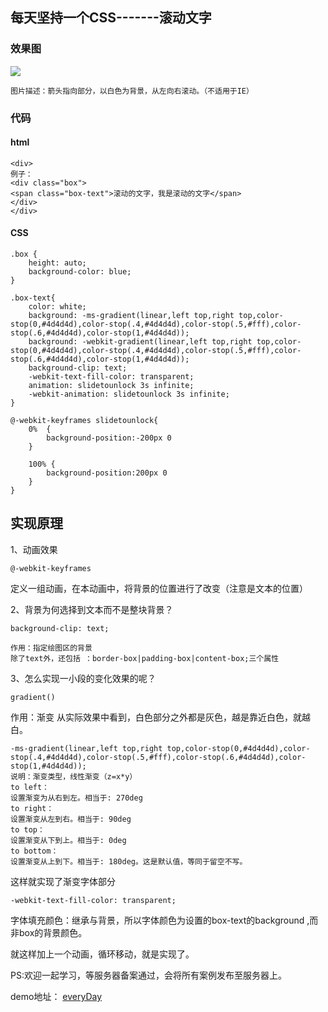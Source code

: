 ## 每天坚持一个CSS-------滚动文字

### 效果图

![](https://i.imgur.com/eSGeMp7.png)
	
	图片描述：箭头指向部分，以白色为背景，从左向右滚动。（不适用于IE）

### 代码

#### html
    <div>   
    例子：
    <div class="box">
    <span class="box-text">滚动的文字，我是滚动的文字</span>
    </div>
    </div>

#### CSS

    .box {
	    height: auto;
	    background-color: blue;
    }
    
    .box-text{
	    color: white;
	    background: -ms-gradient(linear,left top,right top,color-stop(0,#4d4d4d),color-stop(.4,#4d4d4d),color-stop(.5,#fff),color-stop(.6,#4d4d4d),color-stop(1,#4d4d4d));
	    background: -webkit-gradient(linear,left top,right top,color-stop(0,#4d4d4d),color-stop(.4,#4d4d4d),color-stop(.5,#fff),color-stop(.6,#4d4d4d),color-stop(1,#4d4d4d));
	    background-clip: text;
	    -webkit-text-fill-color: transparent;
	    animation: slidetounlock 3s infinite;
	    -webkit-animation: slidetounlock 3s infinite;
    }
    
    @-webkit-keyframes slidetounlock{
	    0%  {
	    	background-position:-200px 0
	    }
	    
	    100% {
	    	background-position:200px 0
	    }
    }


## 实现原理

1、动画效果

    @-webkit-keyframes
定义一组动画，在本动画中，将背景的位置进行了改变（注意是文本的位置）

2、背景为何选择到文本而不是整块背景？

    background-clip: text;

	作用：指定绘图区的背景
	除了text外，还包括 ：border-box|padding-box|content-box;三个属性

3、怎么实现一小段的变化效果的呢？

    gradient()

作用：渐变
从实际效果中看到，白色部分之外都是灰色，越是靠近白色，就越白。


    -ms-gradient(linear,left top,right top,color-stop(0,#4d4d4d),color-stop(.4,#4d4d4d),color-stop(.5,#fff),color-stop(.6,#4d4d4d),color-stop(1,#4d4d4d));
	说明：渐变类型，线性渐变（z=x*y）
	to left：
	设置渐变为从右到左。相当于: 270deg
	to right：
	设置渐变从左到右。相当于: 90deg
	to top：
	设置渐变从下到上。相当于: 0deg
	to bottom：
	设置渐变从上到下。相当于: 180deg。这是默认值，等同于留空不写。
这样就实现了渐变字体部分


    -webkit-text-fill-color: transparent;
字体填充颜色：继承与背景，所以字体颜色为设置的box-text的background ,而非box的背景颜色。

就这样加上一个动画，循环移动，就是实现了。

PS:欢迎一起学习，等服务器备案通过，会将所有案例发布至服务器上。

demo地址： [everyDay][1]


  [1]: http://cqorccmm.cn:8080/everyDay/